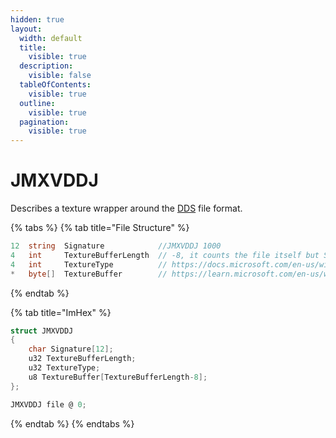```yaml
---
hidden: true
layout:
  width: default
  title:
    visible: true
  description:
    visible: false
  tableOfContents:
    visible: true
  outline:
    visible: true
  pagination:
    visible: true
---
```


# JMXVDDJ

Describes a texture wrapper around the [DDS](https://en.wikipedia.org/wiki/DirectDraw_Surface) file format.&#x20;

{% tabs %}
{% tab title="File Structure" %}
```csharp
12  string  Signature            //JMXVDDJ 1000
4   int     TextureBufferLength  // -8, it counts the file itself but Signature
4   int     TextureType          // https://docs.microsoft.com/en-us/windows/win32/direct3d9/d3dresourcetype
*   byte[]  TextureBuffer        // https://learn.microsoft.com/en-us/windows/win32/direct3ddds/dx-graphics-dds
```
{% endtab %}

{% tab title="ImHex" %}
```c
struct JMXVDDJ
{
    char Signature[12];
    u32 TextureBufferLength;
    u32 TextureType;
    u8 TextureBuffer[TextureBufferLength-8];
};

JMXVDDJ file @ 0;
```
{% endtab %}
{% endtabs %}
